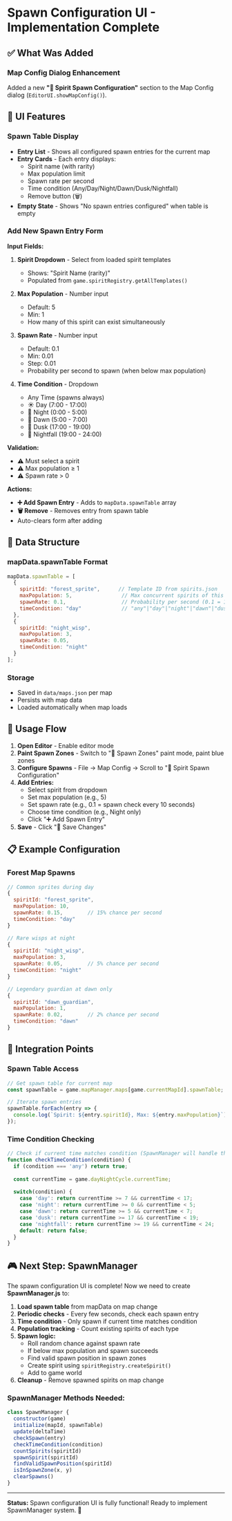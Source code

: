 # Spawn Configuration UI - Implementation Complete

## ✅ What Was Added

### Map Config Dialog Enhancement
Added a new **"🎯 Spirit Spawn Configuration"** section to the Map Config dialog (`EditorUI.showMapConfig()`).

## 🎨 UI Features

### Spawn Table Display
- **Entry List** - Shows all configured spawn entries for the current map
- **Entry Cards** - Each entry displays:
  - Spirit name (with rarity)
  - Max population limit
  - Spawn rate per second
  - Time condition (Any/Day/Night/Dawn/Dusk/Nightfall)
  - Remove button (🗑️)
- **Empty State** - Shows "No spawn entries configured" when table is empty

### Add New Spawn Entry Form
**Input Fields:**
1. **Spirit Dropdown** - Select from loaded spirit templates
   - Shows: "Spirit Name (rarity)"
   - Populated from `game.spiritRegistry.getAllTemplates()`
   
2. **Max Population** - Number input
   - Default: 5
   - Min: 1
   - How many of this spirit can exist simultaneously
   
3. **Spawn Rate** - Number input
   - Default: 0.1
   - Min: 0.01
   - Step: 0.01
   - Probability per second to spawn (when below max population)
   
4. **Time Condition** - Dropdown
   - Any Time (spawns always)
   - ☀️ Day (7:00 - 17:00)
   - 🌙 Night (0:00 - 5:00)
   - 🌅 Dawn (5:00 - 7:00)
   - 🌆 Dusk (17:00 - 19:00)
   - 🌃 Nightfall (19:00 - 24:00)

**Validation:**
- ⚠️ Must select a spirit
- ⚠️ Max population ≥ 1
- ⚠️ Spawn rate > 0

**Actions:**
- **➕ Add Spawn Entry** - Adds to `mapData.spawnTable` array
- **🗑️ Remove** - Removes entry from spawn table
- Auto-clears form after adding

## 💾 Data Structure

### mapData.spawnTable Format
```javascript
mapData.spawnTable = [
  {
    spiritId: "forest_sprite",      // Template ID from spirits.json
    maxPopulation: 5,                // Max concurrent spirits of this type
    spawnRate: 0.1,                  // Probability per second (0.1 = 10% chance/sec)
    timeCondition: "day"             // "any"|"day"|"night"|"dawn"|"dusk"|"nightfall"
  },
  {
    spiritId: "night_wisp",
    maxPopulation: 3,
    spawnRate: 0.05,
    timeCondition: "night"
  }
];
```

### Storage
- Saved in `data/maps.json` per map
- Persists with map data
- Loaded automatically when map loads

## 🎯 Usage Flow

1. **Open Editor** - Enable editor mode
2. **Paint Spawn Zones** - Switch to "🎯 Spawn Zones" paint mode, paint blue zones
3. **Configure Spawns** - File → Map Config → Scroll to "🎯 Spirit Spawn Configuration"
4. **Add Entries:**
   - Select spirit from dropdown
   - Set max population (e.g., 5)
   - Set spawn rate (e.g., 0.1 = spawn check every 10 seconds)
   - Choose time condition (e.g., Night only)
   - Click "➕ Add Spawn Entry"
5. **Save** - Click "💾 Save Changes"

## 📋 Example Configuration

### Forest Map Spawns
```javascript
// Common sprites during day
{
  spiritId: "forest_sprite",
  maxPopulation: 10,
  spawnRate: 0.15,        // 15% chance per second
  timeCondition: "day"
}

// Rare wisps at night
{
  spiritId: "night_wisp",
  maxPopulation: 3,
  spawnRate: 0.05,        // 5% chance per second
  timeCondition: "night"
}

// Legendary guardian at dawn only
{
  spiritId: "dawn_guardian",
  maxPopulation: 1,
  spawnRate: 0.02,        // 2% chance per second
  timeCondition: "dawn"
}
```

## 🔧 Integration Points

### Spawn Table Access
```javascript
// Get spawn table for current map
const spawnTable = game.mapManager.maps[game.currentMapId].spawnTable;

// Iterate spawn entries
spawnTable.forEach(entry => {
  console.log(`Spirit: ${entry.spiritId}, Max: ${entry.maxPopulation}`);
});
```

### Time Condition Checking
```javascript
// Check if current time matches condition (SpawnManager will handle this)
function checkTimeCondition(condition) {
  if (condition === 'any') return true;
  
  const currentTime = game.dayNightCycle.currentTime;
  
  switch(condition) {
    case 'day': return currentTime >= 7 && currentTime < 17;
    case 'night': return currentTime >= 0 && currentTime < 5;
    case 'dawn': return currentTime >= 5 && currentTime < 7;
    case 'dusk': return currentTime >= 17 && currentTime < 19;
    case 'nightfall': return currentTime >= 19 && currentTime < 24;
    default: return false;
  }
}
```

## 🎮 Next Step: SpawnManager

The spawn configuration UI is complete! Now we need to create **SpawnManager.js** to:

1. **Load spawn table** from mapData on map change
2. **Periodic checks** - Every few seconds, check each spawn entry
3. **Time condition** - Only spawn if current time matches condition
4. **Population tracking** - Count existing spirits of each type
5. **Spawn logic:**
   - Roll random chance against spawn rate
   - If below max population and spawn succeeds
   - Find valid spawn position in spawn zones
   - Create spirit using `spiritRegistry.createSpirit()`
   - Add to game world
6. **Cleanup** - Remove spawned spirits on map change

### SpawnManager Methods Needed:
```javascript
class SpawnManager {
  constructor(game)
  initialize(mapId, spawnTable)
  update(deltaTime)
  checkSpawn(entry)
  checkTimeCondition(condition)
  countSpirits(spiritId)
  spawnSpirit(spiritId)
  findValidSpawnPosition(spiritId)
  isInSpawnZone(x, y)
  clearSpawns()
}
```

---

**Status:** Spawn configuration UI is fully functional! Ready to implement SpawnManager system. 🎯
